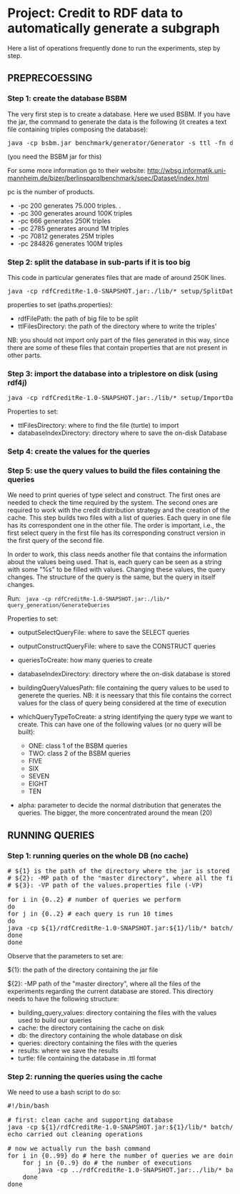 # Project: Credit to RDF data to automatically generate a subgraph

Here a list of operations frequently done to run the experiments, step by step.

## PREPRECOESSING

### Step 1: create the database BSBM

The very first step is to create a database. Here we used BSBM. If you have the jar, the command to generate the data
is the following (it creates a text file containing triples composing the database):
<pre>
java -cp bsbm.jar benchmark/generator/Generator -s ttl -fn dataset1m -pc 3000
</pre>
(you need the BSBM jar for this)

For some more information go to their website: http://wbsg.informatik.uni-mannheim.de/bizer/berlinsparqlbenchmark/spec/Dataset/index.html

pc is the number of products.
* -pc 200 generates 75.000 triples. .
* -pc 300 generates around 100K triples
* -pc 666 generates 250K triples
* -pc 2785 generates around 1M triples
* -pc 70812 generates 25M triples
* -pc 284826 generates 100M triples


### Step 2: split the database in sub-parts if it is too big

This code in particular generates files that are made of around 250K lines.

<pre>
java -cp rdfCreditRe-1.0-SNAPSHOT.jar:./lib/* setup/SplitDatasetFile.java
</pre>

properties to set (paths.properties):
* rdfFilePath: the path of big file to be split
* ttlFilesDirectory: the path of the directory where to write the triples'

NB: you should not import only part of the files generated in this way, since there are some of these files that contain
properties that are not present in other parts.


### Step 3: import the database into a triplestore on disk (using rdf4j)

<pre>
java -cp rdfCreditRe-1.0-SNAPSHOT.jar:./lib/* setup/ImportDatabase.java
</pre>

Properties to set:

* ttlFilesDirectory: where to find the file (turtle) to import
* databaseIndexDirectory: directory where to save the on-disk Database

### Setp 4: create the values for the queries

### Step 5: use the query values to build the files containing the queries

We need to print queries of type select and construct. The first ones are needed to check the time required by the system.
The second ones are required to work with the credit distribution strategy and the creation of the cache.
This step builds two files with a list of queries. Each query in one file has its correspondent one in the other file.
The order is important, i.e., the first select query in the first file has its corresponding construct version in the first
query of the second file.

In order to work, this class needs another file that contains the information about the values being used.
That is, each query can be seen as a string with some "%s" to be filled with values. Changing these values, the query changes.
The structure of the query is the same, but the query in itself changes.


Run:
<code>
java -cp rdfCreditRe-1.0-SNAPSHOT.jar:./lib/* query_generation/GenerateQueries
</code>

Properties to set:
* outputSelectQueryFile: where to save the SELECT queries
* outputConstructQueryFile: where to save the CONSTRUCT queries
* queriesToCreate: how many queries to create
* databaseIndexDirectory: directory where the on-disk database is stored
* buildingQueryValuesPath: file containing the query values to be used to generete the queries. NB: it is
  neessary that this file contains the correct values for the class of query being considered at the time of
  execution

* whichQueryTypeToCreate: a string identifying the query type we want to create. This can have one of the following values
  (or no query will be built):
    * ONE: class 1 of the BSBM queries
    * TWO: class 2 of the BSBM queries
    * FIVE
    * SIX
    * SEVEN
    * EIGHT
    * TEN
* alpha: parameter to decide the normal distribution that generates the queries. The bigger, the more concentrated around the mean (20) 


## RUNNING QUERIES

### Step 1: running queries on the whole DB (no cache)

<pre># ${1} is the path of the directory where the jar is stored
# ${2}: -MP path of the "master directory", where all the files of the experiments regarding the current database are stored 
# ${3}: -VP path of the values.properties file (-VP)

for i in {0..2} # number of queries we perform
do
for j in {0..2} # each query is run 10 times
do
java -cp ${1}/rdfCreditRe-1.0-SNAPSHOT.jar:${1}/lib/* batch/wholedb/RunOnWholeDBwParam -QN $i -ET $j -MP ${2} -VP ${3} -QC 1;
done
done
</pre>

Observe that the parameters to set are:

${1}: the path of the directory containing the jar file

${2}: -MP path of the "master directory", where all the files of the experiments regarding the current database are stored.
This directory needs to have the following structure:
* building_query_values: directory containing the files with the values used to build our queries
* cache: the directory containing the cache on disk
* db: the directory containing the whole database on disk
* queries: directory containing the files with the queries
* results: where we save the results
* turtle: file containing the database in .ttl format 


### Step 2: running the queries using the cache

We need to use a bash script to do so:

<pre>
#!/bin/bash

# first: clean cache and supporting database
java -cp ${1}/rdfCreditRe-1.0-SNAPSHOT.jar:${1}/lib/* batch/cache/CleanThingsUp
echo carried out cleaning operations

# now we actually run the bash command
for i in {0..99} do # here the number of queries we are doing
	for j in {0..9} do # the number of executions
		java -cp ../rdfCreditRe-1.0-SNAPSHOT.jar:../lib/* batch/cache/RunWithCache $i $j
	done
done
</pre>